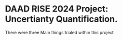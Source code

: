 # DAAD RISE 2024 Project: Uncertianty Quantification.
There were three Main things trialed within this project
